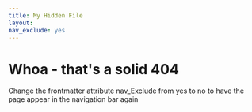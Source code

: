 ```yaml
---
title: My Hidden File
layout: 
nav_exclude: yes
---
```

# Whoa - that's a solid 404

Change the frontmatter attribute nav_Exclude from yes to no to have the page appear in the navigation bar again 